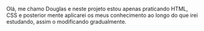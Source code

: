 Olá, me chamo Douglas e neste projeto estou apenas praticando HTML, CSS e posterior mente aplicarei os meus conhecimento ao longo do que irei estudando, assim o modificando gradualmente.
